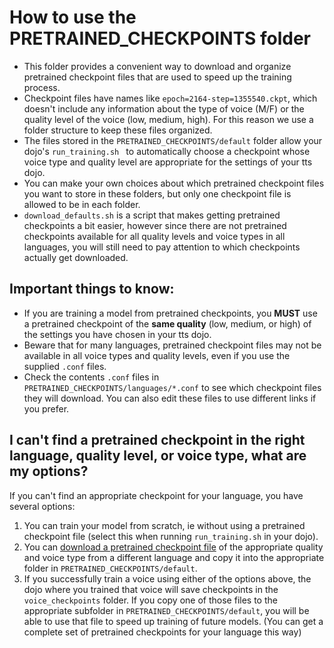 # How to use the PRETRAINED_CHECKPOINTS folder

- This folder provides a convenient way to download and organize pretrained checkpoint files that are used to speed up the training process.
- Checkpoint files have names like `epoch=2164-step=1355540.ckpt`, which doesn't include any information about the type of voice (M/F) or the quality level of the voice (low, medium, high).  For this reason we use a folder structure to keep these files organized.
- The files stored in the `PRETRAINED_CHECKPOINTS/default` folder allow your dojo's `run_training.sh ` to automatically choose a checkpoint whose voice type and quality level are appropriate for the settings of your tts dojo.
- You can make your own choices about which pretrained checkpoint files you want to store in these folders, but only one checkpoint file is allowed to be in each folder.
- `download_defaults.sh` is a script that makes getting pretrained checkpoints a bit easier, however since there are not pretrained checkpoints available for all quality levels and voice types in all languages, you will still need to pay attention to which checkpoints actually get downloaded.

## Important things to know: 
- If you are training a model from pretrained checkpoints, you **MUST** use a pretrained checkpoint of the **same quality** (low, medium, or high) of the settings you have chosen in your tts dojo.
- Beware that for many languages, pretrained checkpoint files may not be available in all voice types and quality levels, even if you use the supplied `.conf` files.
- Check the contents `.conf` files in `PRETRAINED_CHECKPOINTS/languages/*.conf` to see which checkpoint files they will download.  You can also edit these files to use different links if you prefer.

## I can't find a pretrained checkpoint in the right language, quality level, or voice type, what are my options?
If you can't find an appropriate checkpoint for your language, you have several options:
1.  You can train your model from scratch, ie without using a pretrained checkpoint file (select this when running `run_training.sh` in your dojo).
2.  You can [download a pretrained checkpoint file](https://huggingface.co/datasets/rhasspy/piper-checkpoints/tree/main) of the appropriate quality and voice type from a different language and copy it into the appropriate folder in `PRETRAINED_CHECKPOINTS/default`.
3.  If you successfully train a voice using either of the options above, the dojo where you trained that voice will save checkpoints in the `voice_checkpoints` folder.   If you copy one of those files to the appropriate subfolder in  `PRETRAINED_CHECKPOINTS/default`, you will be able to use that file to speed up training of future models.  (You can get a complete set of pretrained checkpoints for your language this way)
